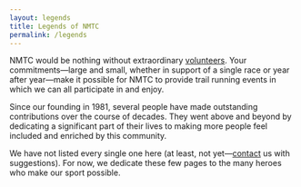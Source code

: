 ```yaml
---
layout: legends
title: Legends of NMTC
permalink: /legends
---
```


NMTC would be nothing without extraordinary [volunteers](/volunteer). Your commitments—large and small, whether in support of a single race or year after year—make it possible for NMTC to provide trail running events in which we can all participate in and enjoy.

Since our founding in 1981, several people have made outstanding contributions over the course of decades. They went above and beyond by dedicating a significant part of their lives to making more people feel included and enriched by this community.

We have not listed every single one here (at least, not yet—[contact](/contact) us with suggestions). For now, we dedicate these few pages to the many heroes who make our sport possible.
